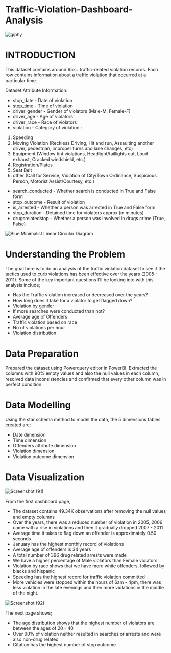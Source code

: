 # Traffic-Violation-Dashboard-Analysis

![giphy](https://user-images.githubusercontent.com/83877492/151152512-4c50fd44-8102-4cbb-ac42-7c262c4f595d.gif)


# INTRODUCTION
This dataset contains around 65k+ traffic-related violation records. Each row contains information about a traffic violation that occurred at a particular time. 

Dataset Attribute Information:

- stop_date - Date of violation
- stop_time - Time of violation
- driver_gender - Gender of violators (Male-M, Female-F)
- driver_age - Age of violators
- driver_race - Race of violators
- violation - Category of violation :
1. Speeding
2. Moving Violation (Reckless Driving, Hit and run, Assaulting another driver, pedestrian, improper turns and lane changes, etc)
3. Equipment (Window tint violations, Headlight/taillights out, Loud exhaust, Cracked windshield, etc.)
4. Registration/Plates
5. Seat Belt
6. other (Call for Service, Violation of City/Town Ordinance, Suspicious Person, Motorist Assist/Courtesy, etc.)

- search_conducted - Whether search is conducted in True and False form
- stop_outcome - Result of violation
- is_arrested - Whether a person was arrested in True and False form
- stop_duration - Detained time for violators approx (in minutes)
- drugsrelatedstop - Whether a person was involved in drugs crime (True, False)


![Blue Minimalist Linear Circular Diagram](https://user-images.githubusercontent.com/83877492/151156226-cccbf0f7-ec3f-4652-a801-ae3760df8cdb.png)

# Understanding the Problem 

The goal here is to do an analysis of the traffic violation dataset to see if the tactics used to curb violations has been effective over the years (2005 - 2011). Some of the key important questions I'll be looking into with this analysis include;
- Has the Traffic violation increased or decreased over the years?
- How long does it take for a violator to get flagged down?
- Violation by gender
- If more searches were conducted than not?
- Average age of Offenders
- Traffic violation based on race
- No of violations per hour
- Violation distribution

# Data Preparation

Prepared the dataset using Powerquery editor in PowerBI. Extracted the columns with 90% empty values and also the null values in each column, resolved data inconsistencies and confirmed that every other column was in perfect condition.


# Data Modelling

Using the star schema method to model the data, the 5 dimensions tables created are;
- Date dimension 
- Time dimension
- Offenders attribute dimension
- Violation dimension
- Violation outcome dimension 

# Data Visualization 

![Screenshot (91)](https://user-images.githubusercontent.com/83877492/151516544-ce30bab7-a61c-41bb-ad8b-1883b372b032.png)

From the first dashboard page, 
- The dataset contains 49.34K observations after removing the null values and empty columns
- Over the years, there was a reduced number of violation in 2005, 2006 came with a rise in violations and then it gradually dropped 2007 - 2011
- Average time it takes to flag down an offender is approximately 0.50 seconds
- January has the highest monthly record of violations
- Average age of offenders is 34 years 
- A total number of 396 drug related arrests were made 
- We have a higher percentage of Male violators than Female violators 
- Violation by race shows that we have more white offenders, followed by blacks and hispanic
- Speeding has the highest record for traffic violation committed
- More vehicles were stopped within the hours of 6am - 4pm, there was less violation in the late evenings and then more violations in the middle of the night. 

![Screenshot (92)](https://user-images.githubusercontent.com/83877492/151535920-a0bac9b2-96a6-46aa-9e38-118c1ce3ad01.png)

The next page shows;
- The age distribution shows that the highest number of violators are between the ages of 20 - 40
- Over 90% of violation neither resulted in searches or arrests and were also non-drug related
- Citation has the highest number of stop outcome
